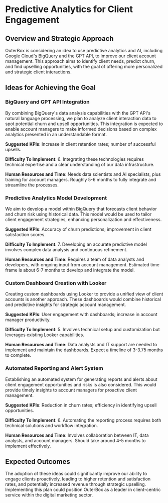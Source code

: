 # Predictive Analytics for Client Engagement

## Overview and Strategic Approach
OuterBox is considering an idea to use predictive analytics and AI, including Google Cloud's BigQuery and the GPT API, to improve our client account management. This approach aims to identify client needs, predict churn, and find upselling opportunities, with the goal of offering more personalized and strategic client interactions.

## Ideas for Achieving the Goal

### BigQuery and GPT API Integration
By combining BigQuery's data analysis capabilities with the GPT API's natural language processing, we plan to analyze client interaction data to spot potential churn and upsell opportunities. This integration is expected to enable account managers to make informed decisions based on complex analytics presented in an understandable format.

**Suggested KPIs**: Increase in client retention rates; number of successful upsells.

**Difficulty To Implement**: 6. Integrating these technologies requires technical expertise and a clear understanding of our data infrastructure.

**Human Resources and Time**: Needs data scientists and AI specialists, plus training for account managers. Roughly 5-6 months to fully integrate and streamline the processes.

### Predictive Analytics Model Development
We aim to develop a model within BigQuery that forecasts client behavior and churn risk using historical data. This model would be used to tailor client engagement strategies, enhancing personalization and effectiveness.

**Suggested KPIs**: Accuracy of churn predictions; improvement in client satisfaction scores.

**Difficulty To Implement**: 7. Developing an accurate predictive model involves complex data analysis and continuous refinement.

**Human Resources and Time**: Requires a team of data analysts and developers, with ongoing input from account management. Estimated time frame is about 6-7 months to develop and integrate the model.

### Custom Dashboard Creation with Looker
Creating custom dashboards using Looker to provide a unified view of client accounts is another approach. These dashboards would combine historical and predictive insights for strategic account management.

**Suggested KPIs**: User engagement with dashboards; increase in account manager productivity.

**Difficulty To Implement**: 5. Involves technical setup and customization but leverages existing Looker capabilities.

**Human Resources and Time**: Data analysts and IT support are needed to implement and maintain the dashboards. Expect a timeline of 3-3.75 months to complete.

### Automated Reporting and Alert System
Establishing an automated system for generating reports and alerts about client engagement opportunities and risks is also considered. This would provide timely insights to account managers for proactive client management.

**Suggested KPIs**: Reduction in churn rates; efficiency in identifying upsell opportunities.

**Difficulty To Implement**: 6. Automating the reporting process requires both technical solutions and workflow integration.

**Human Resources and Time**: Involves collaboration between IT, data analysts, and account managers. Should take around 4-5 months to implement effectively.

## Expected Outcomes
The adoption of these ideas could significantly improve our ability to engage clients proactively, leading to higher retention and satisfaction rates, and potentially increased revenue through strategic upselling. Implementing this plan could position OuterBox as a leader in client-centric service within the digital marketing sector.
